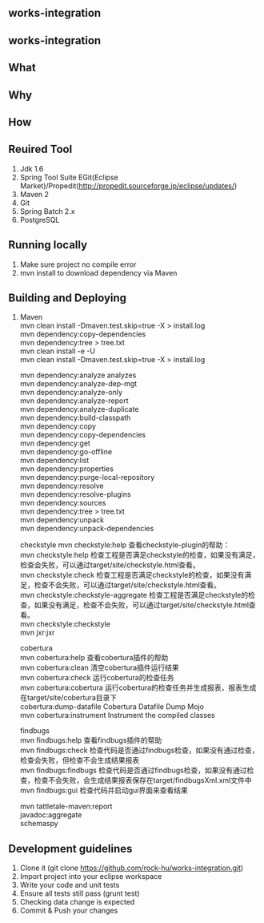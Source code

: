 ## works-integration ##
## works-integration ##
## What  ##
## Why  ##
## How  ##
## Reuired Tool  ##
1. Jdk 1.6
2. Spring Tool Suite
	EGit(Eclipse Market)/Propedit(http://propedit.sourceforge.jp/eclipse/updates/)
3. Maven 2
4. Git
5. Spring Batch 2.x
6. PostgreSQL
## Running locally ##	
1. Make sure project no compile error
2. mvn install to download dependency via Maven		
## Building and Deploying ##
1. Maven  
	mvn clean install -Dmaven.test.skip=true -X > install.log			
	mvn dependency:copy-dependencies		
	mvn dependency:tree > tree.txt		
	mvn clean install -e -U		
	mvn clean install -Dmaven.test.skip=true -X > install.log		
	
	mvn dependency:analyze analyzes		
	mvn dependency:analyze-dep-mgt		
	mvn dependency:analyze-only		
	mvn dependency:analyze-report		
	mvn dependency:analyze-duplicate		
	mvn dependency:build-classpath		
	mvn dependency:copy		
	mvn dependency:copy-dependencies		
	mvn dependency:get		
	mvn dependency:go-offline		
	mvn dependency:list		
	mvn dependency:properties		
	mvn dependency:purge-local-repository		
	mvn dependency:resolve		
	mvn dependency:resolve-plugins		
	mvn dependency:sources		
	mvn dependency:tree > tree.txt		
	mvn dependency:unpack		
	mvn dependency:unpack-dependencies		
	
	checkstyle
	mvn checkstyle:help           查看checkstyle-plugin的帮助：		
	mvn checkstyle:help			    检查工程是否满足checkstyle的检查，如果没有满足，检查会失败，可以通过target/site/checkstyle.html查看。		
	mvn checkstyle:check		    检查工程是否满足checkstyle的检查，如果没有满足，检查不会失败，可以通过target/site/checkstyle.html查看。		
	mvn checkstyle:checkstyle-aggregate		检查工程是否满足checkstyle的检查，如果没有满足，检查不会失败，可以通过target/site/checkstyle.html查看。		
	mvn checkstyle:checkstyle		
	mvn jxr:jxr		
	
	cobertura		
	mvn cobertura:help          查看cobertura插件的帮助		  
	mvn cobertura:clean         清空cobertura插件运行结果  		
	mvn cobertura:check         运行cobertura的检查任务  		
	mvn cobertura:cobertura     运行cobertura的检查任务并生成报表，报表生成在target/site/cobertura目录下		  
	cobertura:dump-datafile     Cobertura Datafile Dump Mojo  		
	mvn cobertura:instrument    Instrument the compiled classes		
	
	findbugs  		
	mvn findbugs:help       查看findbugs插件的帮助  		
	mvn findbugs:check      检查代码是否通过findbugs检查，如果没有通过检查，检查会失败，但检查不会生成结果报表		  
	mvn findbugs:findbugs   检查代码是否通过findbugs检查，如果没有通过检查，检查不会失败，会生成结果报表保存在target/findbugsXml.xml文件中		  
	mvn findbugs:gui        检查代码并启动gui界面来查看结果		
	
	mvn tattletale-maven:report		
	javadoc:aggregate 		
	schemaspy		
	

##	Development guidelines ##
1. Clone it (git clone https://github.com/rock-hu/works-integration.git)
2. Import project into your eclipse workspace
3. Write your code and unit tests
4. Ensure all tests still pass (grunt test)
5. Checking data change is expected
6. Commit & Push your changes			
